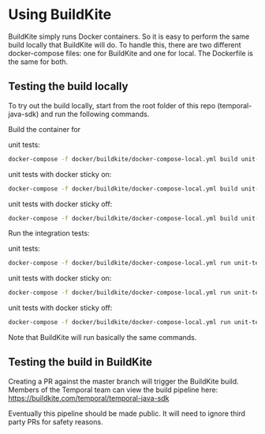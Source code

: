 # Using BuildKite

BuildKite simply runs Docker containers. So it is easy to perform the 
same build locally that BuildKite will do. To handle this, there are 
two different docker-compose files: one for BuildKite and one for local.
The Dockerfile is the same for both. 

## Testing the build locally
To try out the build locally, start from the root folder of this repo 
(temporal-java-sdk) and run the following commands.

Build the container for 

unit tests:
```bash
docker-compose -f docker/buildkite/docker-compose-local.yml build unit-test-test-service
```

unit tests with docker sticky on:
```bash
docker-compose -f docker/buildkite/docker-compose-local.yml build unit-test-docker-sticky-on
```

unit tests with docker sticky off:
```bash
docker-compose -f docker/buildkite/docker-compose-local.yml build unit-test-docker-sticky-off
```

Run the integration tests:

unit tests:
```bash
docker-compose -f docker/buildkite/docker-compose-local.yml run unit-test-test-service
```

unit tests with docker sticky on:
```bash
docker-compose -f docker/buildkite/docker-compose-local.yml run unit-test-docker-sticky-on
```

unit tests with docker sticky off:
```bash
docker-compose -f docker/buildkite/docker-compose-local.yml run unit-test-docker-sticky-off
```

Note that BuildKite will run basically the same commands.

## Testing the build in BuildKite
Creating a PR against the master branch will trigger the BuildKite
build. Members of the Temporal team can view the build pipeline here:
https://buildkite.com/temporal/temporal-java-sdk

Eventually this pipeline should be made public. It will need to ignore 
third party PRs for safety reasons.
